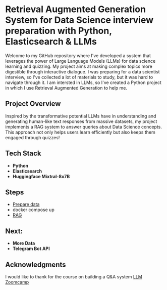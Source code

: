 # Retrieval Augmented Generation System for Data Science interview preparation with Python, Elasticsearch & LLMs

Welcome to my GitHub repository where I've developed a system that leverages the power of Large Language Models (LLMs) for data science learning and quizzing. My project aims at making complex topics more digestible through interactive dialogue.
I was preparing for a data scientist interview, so I've collected a lot of materials to study, but it was hard to navigate through it. I am intersted in LLMs, so I've created a Python project in which I use Retrieval Augmented Generation to help me. 

## Project Overview 
Inspired by the transformative potential LLMs have in understanding and generating human-like text responses from massive datasets, my project implements a RAG system to answer queries about Data Science concepts. This approach not only helps users learn efficiently but also keeps them engaged through quizzes!

## Tech Stack 
- **Python**
- **Elasticsearch**
- **Huggingface Mixtral-8x7B**

## Steps
- [Prepare data](https://github.com/mary-el/rag-ds-interview/blob/main/data_preparation.ipynb)
- docker compose up
- [RAG](https://github.com/mary-el/rag-ds-interview/blob/main/rag.ipynb)

## Next:
- **More Data**
- **Telegram Bot API**

## Acknowledgments
I would like to thank for the course on building a Q&A system [LLM Zoomcamp](https://github.com/DataTalksClub/llm-zoomcamp)
